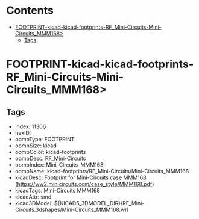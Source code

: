 



Contents
========

* [FOOTPRINT-kicad-kicad-footprints-RF_Mini-Circuits-Mini-Circuits_MMM168>](#footprint-kicad-kicad-footprints-rf_mini-circuits-mini-circuits_mmm168)
	* [Tags](#tags)

# FOOTPRINT-kicad-kicad-footprints-RF_Mini-Circuits-Mini-Circuits_MMM168>

## Tags

- index: 11306
- hexID: 
- oompType: FOOTPRINT
- oompSize: kicad
- oompColor: kicad-footprints
- oompDesc: RF_Mini-Circuits
- oompIndex: Mini-Circuits_MMM168
- oompName: kicad-footprints/RF_Mini-Circuits/Mini-Circuits_MMM168
- kicadDesc: Footprint for Mini-Circuits case MMM168 (https://ww2.minicircuits.com/case_style/MMM168.pdf)
- kicadTags: Mini-Circuits MMM168
- kicadAttr: smd
- kicad3DModel: ${KICAD6_3DMODEL_DIR}/RF_Mini-Circuits.3dshapes/Mini-Circuits_MMM168.wrl
